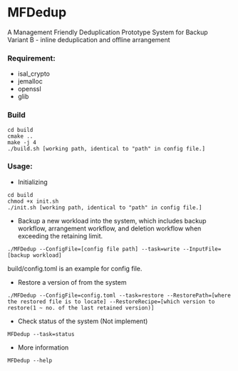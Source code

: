 # MFDedup
A Management Friendly Deduplication Prototype System for Backup    
Variant B - inline deduplication and offline arrangement

### Requirement:
+ isal_crypto
+ jemalloc
+ openssl
+ glib

### Build
```
cd build
cmake ..
make -j 4
./build.sh [working path, identical to "path" in config file.]
```

### Usage:

+ Initializing
```
cd build
chmod +x init.sh
./init.sh [working path, identical to "path" in config file.]
```

+ Backup a new workload into the system, which includes backup workflow, arrangement workflow, and deletion workflow when exceeding the retaining limit.
```
./MFDedup --ConfigFile=[config file path] --task=write --InputFile=[backup workload]
```
build/config.toml is an example for config file.
     
+ Restore a version of from the system
```
./MFDedup --ConfigFile=config.toml --task=restore --RestorePath=[where the restored file is to locate] --RestoreRecipe=[which version to restore(1 ~ no. of the last retained version)]
```
+ Check status of the system (Not implement)
```
MFDedup --task=status
```
+ More information
```
MFDedup --help
```


